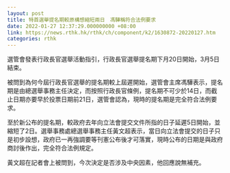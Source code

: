 ```yaml
---
layout: post
title: 特首選舉提名期較原構想縮短兩日　馮驊稱符合法例要求
date: 2022-01-27 12:37:29.000000000 +08:00
link: https://news.rthk.hk/rthk/ch/component/k2/1630872-20220127.htm
categories: rthk
---
```


選管會發表行政長官選舉活動指引，行政長官選舉提名期下月20日開始，3月5日結束。

被問到為何今屆行政長官選舉的提名期較上屆遲開始，選管會主席馮驊表示，提名期是由總選舉事務主任決定，而按照行政長官條例，提名期不可少於14日，而截止日期亦要早於投票日期前21日，選管會認為，現時的提名期是完全符合法例要求。

至於新公布的提名期，較政府去年向立法會提交文件所指的日子延遲5日開始，並縮短了2日。選舉事務處總選舉事務主任黃文超表示，當日向立法會提交的日子只是初步設想，政府已一再強調要等刊憲公布後才可落實，現時公布的日期是與政府商討後作出，完全符合法例規定。

黃文超在記者會上被問到，今次決定是否涉及中央因素，他回應說無補充。
